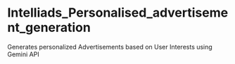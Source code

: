 # Intelliads_Personalised_advertisement_generation
Generates personalized Advertisements based on User Interests using Gemini API
